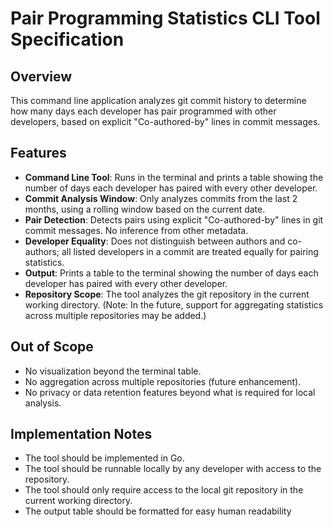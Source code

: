 # Pair Programming Statistics CLI Tool Specification

## Overview
This command line application analyzes git commit history to determine how many days each developer has pair programmed with other developers, based on explicit "Co-authored-by" lines in commit messages.

## Features
- **Command Line Tool**: Runs in the terminal and prints a table showing the number of days each developer has paired with every other developer.
- **Commit Analysis Window**: Only analyzes commits from the last 2 months, using a rolling window based on the current date.
- **Pair Detection**: Detects pairs using explicit "Co-authored-by" lines in git commit messages. No inference from other metadata.
- **Developer Equality**: Does not distinguish between authors and co-authors; all listed developers in a commit are treated equally for pairing statistics.
- **Output**: Prints a table to the terminal showing the number of days each developer has paired with every other developer.
- **Repository Scope**: The tool analyzes the git repository in the current working directory. (Note: In the future, support for aggregating statistics across multiple repositories may be added.)

## Out of Scope
- No visualization beyond the terminal table.
- No aggregation across multiple repositories (future enhancement).
- No privacy or data retention features beyond what is required for local analysis.

## Implementation Notes
- The tool should be implemented in Go.
- The tool should be runnable locally by any developer with access to the repository.
- The tool should only require access to the local git repository in the current working directory.
- The output table should be formatted for easy human readability
